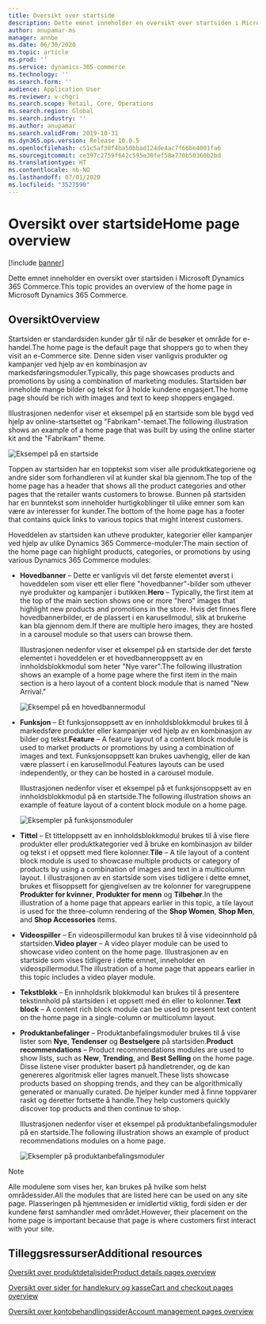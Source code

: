 ```yaml
---
title: Oversikt over startside
description: Dette emnet inneholder en oversikt over startsiden i Microsoft Dynamics 365 Commerce.
author: anupamar-ms
manager: annbe
ms.date: 06/30/2020
ms.topic: article
ms.prod: ''
ms.service: dynamics-365-commerce
ms.technology: ''
ms.search.form: ''
audience: Application User
ms.reviewer: v-chgri
ms.search.scope: Retail, Core, Operations
ms.search.region: Global
ms.search.industry: ''
ms.author: anupamar
ms.search.validFrom: 2019-10-31
ms.dyn365.ops.version: Release 10.0.5
ms.openlocfilehash: c51c5af38f4ba50bbad124de4ac7f66be4001fa6
ms.sourcegitcommit: ce397c2759f642c595e30fef58a770b50360b2bd
ms.translationtype: HT
ms.contentlocale: nb-NO
ms.lasthandoff: 07/01/2020
ms.locfileid: "3527590"
---
```

# <a name="home-page-overview"></a><span data-ttu-id="a6bb1-103">Oversikt over startside</span><span class="sxs-lookup"><span data-stu-id="a6bb1-103">Home page overview</span></span>

[!include [banner](includes/banner.md)]

<span data-ttu-id="a6bb1-104">Dette emnet inneholder en oversikt over startsiden i Microsoft Dynamics 365 Commerce.</span><span class="sxs-lookup"><span data-stu-id="a6bb1-104">This topic provides an overview of the home page in Microsoft Dynamics 365 Commerce.</span></span>

## <a name="overview"></a><span data-ttu-id="a6bb1-105">Oversikt</span><span class="sxs-lookup"><span data-stu-id="a6bb1-105">Overview</span></span>

<span data-ttu-id="a6bb1-106">Startsiden er standardsiden kunder går til når de besøker et område for e-handel.</span><span class="sxs-lookup"><span data-stu-id="a6bb1-106">The home page is the default page that shoppers go to when they visit an e-Commerce site.</span></span> <span data-ttu-id="a6bb1-107">Denne siden viser vanligvis produkter og kampanjer ved hjelp av en kombinasjon av markedsføringsmoduler.</span><span class="sxs-lookup"><span data-stu-id="a6bb1-107">Typically, this page showcases products and promotions by using a combination of marketing modules.</span></span> <span data-ttu-id="a6bb1-108">Startsiden bør inneholde mange bilder og tekst for å holde kundene engasjert.</span><span class="sxs-lookup"><span data-stu-id="a6bb1-108">The home page should be rich with images and text to keep shoppers engaged.</span></span>

<span data-ttu-id="a6bb1-109">Illustrasjonen nedenfor viser et eksempel på en startside som ble bygd ved hjelp av online-startsettet og "Fabrikam"-temaet.</span><span class="sxs-lookup"><span data-stu-id="a6bb1-109">The following illustration shows an example of a home page that was built by using the online starter kit and the "Fabrikam" theme.</span></span>

![Eksempel på en startside](./media/Homepage2.PNG)

<span data-ttu-id="a6bb1-111">Toppen av startsiden har en topptekst som viser alle produktkategoriene og andre sider som forhandleren vil at kunder skal bla gjennom.</span><span class="sxs-lookup"><span data-stu-id="a6bb1-111">The top of the home page has a header that shows all the product categories and other pages that the retailer wants customers to browse.</span></span> <span data-ttu-id="a6bb1-112">Bunnen på startsiden har en bunntekst som inneholder hurtigkoblinger til ulike emner som kan være av interesser for kunder.</span><span class="sxs-lookup"><span data-stu-id="a6bb1-112">The bottom of the home page has a footer that contains quick links to various topics that might interest customers.</span></span>

<span data-ttu-id="a6bb1-113">Hoveddelen av startsiden kan utheve produkter, kategorier eller kampanjer ved hjelp av ulike Dynamics 365 Commerce-moduler:</span><span class="sxs-lookup"><span data-stu-id="a6bb1-113">The main section of the home page can highlight products, categories, or promotions by using various Dynamics 365 Commerce modules:</span></span>

- <span data-ttu-id="a6bb1-114">**Hovedbanner** – Dette er vanligvis vil det første elementet øverst i hoveddelen som viser ett eller flere "hovedbanner"-bilder som uthever nye produkter og kampanjer i butikken.</span><span class="sxs-lookup"><span data-stu-id="a6bb1-114">**Hero** – Typically, the first item at the top of the main section shows one or more "hero" images that highlight new products and promotions in the store.</span></span> <span data-ttu-id="a6bb1-115">Hvis det finnes flere hovedbannerbilder, er de plassert i en karusellmodul, slik at brukerne kan bla gjennom dem.</span><span class="sxs-lookup"><span data-stu-id="a6bb1-115">If there are multiple hero images, they are hosted in a carousel module so that users can browse them.</span></span>

    <span data-ttu-id="a6bb1-116">Illustrasjonen nedenfor viser et eksempel på en startside der det første elementet i hoveddelen er et hovedbanneroppsett av en innholdsblokkmodul som heter "Nye varer".</span><span class="sxs-lookup"><span data-stu-id="a6bb1-116">The following illustration shows an example of a home page where the first item in the main section is a hero layout of a content block module that is named "New Arrival."</span></span>

    ![Eksempel på en hovedbannermodul](./media/Hero.PNG)

- <span data-ttu-id="a6bb1-118">**Funksjon** – Et funksjonsoppsett av en innholdsblokkmodul brukes til å markedsføre produkter eller kampanjer ved hjelp av en kombinasjon av bilder og tekst.</span><span class="sxs-lookup"><span data-stu-id="a6bb1-118">**Feature** – A feature layout of a content block module is used to market products or promotions by using a combination of images and text.</span></span> <span data-ttu-id="a6bb1-119">Funksjonsoppsett kan brukes uavhengig, eller de kan være plassert i en karusellmodul.</span><span class="sxs-lookup"><span data-stu-id="a6bb1-119">Features layouts can be used independently, or they can be hosted in a carousel module.</span></span>

    <span data-ttu-id="a6bb1-120">Illustrasjonen nedenfor viser et eksempel på et funksjonsoppsett av en innholdsblokkmodul på en startside.</span><span class="sxs-lookup"><span data-stu-id="a6bb1-120">The following illustration shows an example of feature layout of a content block module on a home page.</span></span>

    ![Eksempler på funksjonsmoduler](./media/Feature.PNG)

- <span data-ttu-id="a6bb1-122">**Tittel** – Et titteloppsett av en innholdsblokkmodul brukes til å vise flere produkter eller produktkategorier ved å bruke en kombinasjon av bilder og tekst i et oppsett med flere kolonner.</span><span class="sxs-lookup"><span data-stu-id="a6bb1-122">**Tile** – A tile layout of a content block module is used to showcase multiple products or category of products by using a combination of images and text in a multicolumn layout.</span></span> <span data-ttu-id="a6bb1-123">I illustrasjonen av en startside som vises tidligere i dette emnet, brukes et flisoppsett for gjengivelsen av tre kolonner for varegruppene **Produkter for kvinner**, **Produkter for menn** og **Tilbehør**.</span><span class="sxs-lookup"><span data-stu-id="a6bb1-123">In the illustration of a home page that appears earlier in this topic, a tile  layout is used for the three-column rendering of the **Shop Women**, **Shop Men**, and **Shop Accessories** items.</span></span>
- <span data-ttu-id="a6bb1-124">**Videospiller** – En videospillermodul kan brukes til å vise videoinnhold på startsiden.</span><span class="sxs-lookup"><span data-stu-id="a6bb1-124">**Video player** – A video player module can be used to showcase video content on the home page.</span></span> <span data-ttu-id="a6bb1-125">Illustrasjonen av en startside som vises tidligere i dette emnet, inneholder en videospillermodul.</span><span class="sxs-lookup"><span data-stu-id="a6bb1-125">The illustration of a home page that appears earlier in this topic includes a video player module.</span></span>
- <span data-ttu-id="a6bb1-126">**Tekstblokk** – En innholdsrik blokkmodul kan brukes til å presentere tekstinnhold på startsiden i et oppsett med én eller to kolonner.</span><span class="sxs-lookup"><span data-stu-id="a6bb1-126">**Text block** – A content rich block module can be used to present text content on the home page in a single-column or multicolumn layout.</span></span>
- <span data-ttu-id="a6bb1-127">**Produktanbefalinger** – Produktanbefalingsmoduler brukes til å vise lister som **Nye**, **Tendenser** og **Bestselgere** på startsiden.</span><span class="sxs-lookup"><span data-stu-id="a6bb1-127">**Product recommendations** – Product recommendations modules are used to show lists, such as **New**, **Trending**, and **Best Selling** on the home page.</span></span> <span data-ttu-id="a6bb1-128">Disse listene viser produkter basert på handletrender, og de kan genereres algoritmisk eller lagres manuelt.</span><span class="sxs-lookup"><span data-stu-id="a6bb1-128">These lists showcase products based on shopping trends, and they can be algorithmically generated or manually curated.</span></span> <span data-ttu-id="a6bb1-129">De hjelper kunder med å finne toppvarer raskt og deretter fortsette å handle.</span><span class="sxs-lookup"><span data-stu-id="a6bb1-129">They help customers quickly discover top products and then continue to shop.</span></span>

    <span data-ttu-id="a6bb1-130">Illustrasjonen nedenfor viser et eksempel på produktanbefalingsmoduler på en startside.</span><span class="sxs-lookup"><span data-stu-id="a6bb1-130">The following illustration shows an example of product recommendations modules on a home page.</span></span>

    ![Eksempler på produktanbefalingsmoduler](./media/Recommendations.PNG)

> [!NOTE]
> <span data-ttu-id="a6bb1-132">Alle modulene som vises her, kan brukes på hvilke som helst områdessider.</span><span class="sxs-lookup"><span data-stu-id="a6bb1-132">All the modules that are listed here can be used on any site page.</span></span> <span data-ttu-id="a6bb1-133">Plasseringen på hjemmesiden er imidlertid viktig, fordi siden er der kundene først samhandler med området.</span><span class="sxs-lookup"><span data-stu-id="a6bb1-133">However, their placement on the home page is important because that page is where customers first interact with your site.</span></span>

## <a name="additional-resources"></a><span data-ttu-id="a6bb1-134">Tilleggsressurser</span><span class="sxs-lookup"><span data-stu-id="a6bb1-134">Additional resources</span></span>

[<span data-ttu-id="a6bb1-135">Oversikt over produktdetaljsider</span><span class="sxs-lookup"><span data-stu-id="a6bb1-135">Product details pages overview</span></span>](quick-tour-pdp.md)

[<span data-ttu-id="a6bb1-136">Oversikt over sider for handlekurv og kasse</span><span class="sxs-lookup"><span data-stu-id="a6bb1-136">Cart and checkout pages overview</span></span>](quick-tour-cart-checkout.md)

[<span data-ttu-id="a6bb1-137">Oversikt over kontobehandlingssider</span><span class="sxs-lookup"><span data-stu-id="a6bb1-137">Account management pages overview</span></span>](quick-tour-account-management.md)
